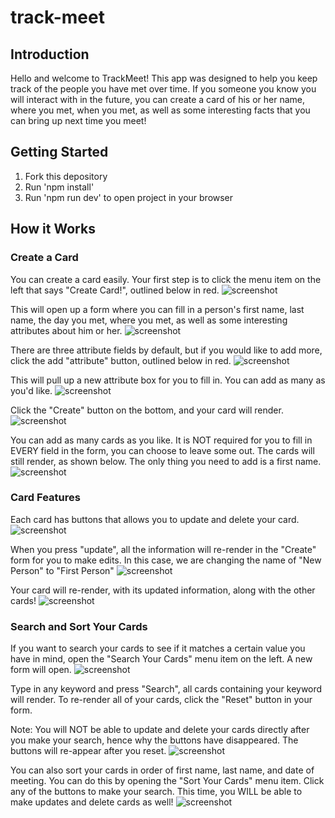 # track-meet


## Introduction

Hello and welcome to TrackMeet! This app was designed to help you keep track of the people you have met over time. If you someone you know you will interact with in the future, you can create a card of his or her name, where you met, when you met, as well as some interesting facts that you can bring up next time you meet!

## Getting Started
1. Fork this depository
1. Run 'npm install'
1. Run 'npm run dev' to open project in your browser

## How it Works

### Create a Card

You can create a card easily. Your first step is to click the menu item on the left that says "Create Card!", outlined below in red.
![screenshot](/screenshots/screenshot-01.png)

This will open up a form where you can fill in a person's first name, last name, the day you met, where you met, as well as some interesting attributes about him or her.
![screenshot](/screenshots/screenshot-02.png)

There are three attribute fields by default, but if you would like to add more, click the add "attribute" button, outlined below in red.
![screenshot](/screenshots/screenshot-03.png)

This will pull up a new attribute box for you to fill in. You can add as many as you'd like.
![screenshot](/screenshots/screenshot-04.png)

Click the "Create" button on the bottom, and your card will render.
![screenshot](/screenshots/screenshot-05.png)

You can add as many cards as you like. It is NOT required for you to fill in EVERY field in the form, you can choose to leave some out. The cards will still render, as shown below. The only thing you need to add is a first name.
![screenshot](/screenshots/screenshot-06.png)

### Card Features

Each card has buttons that allows you to update and delete your card.
![screenshot](/screenshots/screenshot-07.png)

When you press "update", all the information will re-render in the "Create" form for you to make edits. In this case, we are changing the name of "New Person" to "First Person"
![screenshot](/screenshots/screenshot-08.png)

Your card will re-render, with its updated information, along with the other cards!
![screenshot](/screenshots/screenshot-09.png)

### Search and Sort Your Cards

If you want to search your cards to see if it matches a certain value you have in mind, open the "Search Your Cards" menu item on the left. A new form will open.
![screenshot](/screenshots/screenshot-10.png)

Type in any keyword and press "Search", all cards containing your keyword will render. To re-render all of your cards, click the "Reset" button in your form.

Note: You will NOT be able to update and delete your cards directly after you make your search, hence why the buttons have disappeared. The buttons will re-appear after you reset.
![screenshot](/screenshots/screenshot-11.png)

You can also sort your cards in order of first name, last name, and date of meeting. You can do this by opening the "Sort Your Cards" menu item. Click any of the buttons to make your search. This time, you WILL be able to make updates and delete cards as well!
![screenshot](/screenshots/screenshot-12.png)
